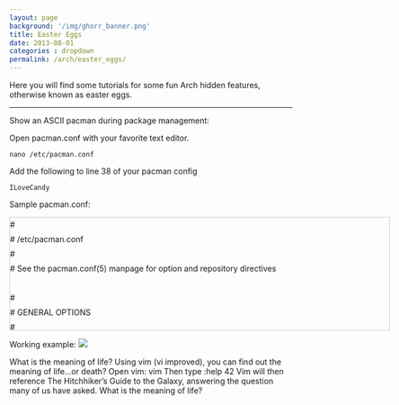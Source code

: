 ```yaml
---
layout: page
background: '/img/ghorr_banner.png'
title: Easter Eggs
date: 2013-08-01
categories : dropdown
permalink: /arch/easter_eggs/
---
```


Here you will find some tutorials for some fun Arch hidden features, otherwise known as easter eggs.

____________________________________

Show an ASCII pacman during package management:

Open pacman.conf with your favorite text editor.

    nano /etc/pacman.conf

Add the following to line 38 of your pacman config

    ILoveCandy

Sample pacman.conf:

<div style="height: 200px; width: 675px; border: 1px solid #cccccc; font-style: normal; font-variant: normal; font-weight: normal; line-height: 26px; font-size-adjust: none; font-stretch: normal; overflow: auto;">
<div class="sites-codeblock sites-codesnippet-block">
#<br>
# /etc/pacman.conf<br>
#<br>
# See the pacman.conf(5) manpage for option and repository directives<br>
<br>
#<br>
# GENERAL OPTIONS<br>
#<br>
[options]<br>
# The following paths are commented out with their default values listed.<br>
# If you wish to use different paths, uncomment and update the paths.<br>
#RootDir     = /<br>
#DBPath      = /var/lib/pacman/<br>
#CacheDir    = /var/cache/pacman/pkg/<br>
#LogFile     = /var/log/pacman.log<br>
#GPGDir      = /etc/pacman.d/gnupg/<br>
#HookDir     = /etc/pacman.d/hooks/<br>
HoldPkg     = pacman glibc<br>
#XferCommand = /usr/bin/curl -L -C - -f -o %o %u<br>
#XferCommand = /usr/bin/wget --passive-ftp -c -O %o %u<br>
#CleanMethod = KeepInstalled<br>
Architecture = auto<br>
<br>
# Pacman won't upgrade packages listed in IgnorePkg and members of IgnoreGroup<br>
#IgnorePkg   =<br>
#IgnoreGroup =<br>
<br>
#NoUpgrade   =<br>
#NoExtract   =<br>
<br>
# Misc options<br>
#UseSyslog<br>
#Color<br>
#TotalDownload<br>
CheckSpace<br>
#VerbosePkgLists<br>
ILoveCandy<br>
# By default, pacman accepts packages signed by keys that its local keyring<br>
# trusts (see pacman-key and its man page), as well as unsigned packages.<br>
SigLevel    = Required DatabaseOptional<br>
LocalFileSigLevel = Optional<br>
#RemoteFileSigLevel = Required<br>
</div>
</div>

Working example:
![](../../img/arch/pacman.png)

What is the meaning of life?
Using vim (vi improved), you can find out the meaning of life…or death?
Open vim: vim
Then type :help 42
Vim will then reference The Hitchhiker’s Guide to the Galaxy, answering the question many of us have asked.
What is the meaning of life?



